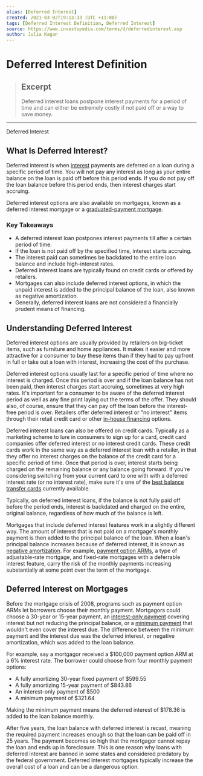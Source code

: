 ```yaml
---
alias: [Deferred Interest]
created: 2021-03-02T19:13:33 (UTC +11:00)
tags: [Deferred Interest Definition, Deferred Interest]
source: https://www.investopedia.com/terms/d/deferredinterest.asp
author: Julia Kagan
---
```


# Deferred Interest Definition

> ## Excerpt
> Deferred interest loans postpone interest payments for a period of time and can either be extremely costly if not paid off or a way to save money.

---

Deferred Interest
## What Is Deferred Interest?

Deferred interest is when [interest](https://www.investopedia.com/terms/i/interest.asp) payments are deferred on a loan during a specific period of time. You will not pay any interest as long as your entire balance on the loan is paid off before this period ends. If you do not pay off the loan balance before this period ends, then interest charges start accruing.

Deferred interest options are also available on mortgages, known as a deferred interest mortgage or a [graduated-payment mortgage](https://www.investopedia.com/terms/g/graduatedpaymentmortgage.asp).

### Key Takeaways

-   A deferred interest loan postpones interest payments till after a certain period of time.
-   If the loan is not paid off by the specified time, interest starts accruing.
-   The interest paid can sometimes be backdated to the entire loan balance and include high-interest rates.
-   Deferred interest loans are typically found on credit cards or offered by retailers.
-   Mortgages can also include deferred interest options, in which the unpaid interest is added to the principal balance of the loan, also known as negative amortization.
-   Generally, deferred interest loans are not considered a financially prudent means of financing.

## Understanding Deferred Interest

Deferred interest options are usually provided by retailers on big-ticket items, such as furniture and home appliances. It makes it easier and more attractive for a consumer to buy these items than if they had to pay upfront in full or take out a loan with interest, increasing the cost of the purchase.

Deferred interest options usually last for a specific period of time where no interest is charged. Once this period is over and if the loan balance has not been paid, then interest charges start accruing, sometimes at very high rates. It's important for a consumer to be aware of the deferred interest period as well as any fine print laying out the terms of the offer. They should also, of course, ensure that they can pay off the loan before the interest-free period is over. Retailers offer deferred interest or "no interest" items through their retail credit card or other [in-house financing](https://www.investopedia.com/terms/i/inhousefinancing.asp) options.

Deferred interest loans can also be offered on credit cards. Typically as a marketing scheme to lure in consumers to sign up for a card, credit card companies offer deferred interest or no interest credit cards. These credit cards work in the same way as a deferred interest loan with a retailer, in that they offer no interest charges on the balance of the credit card for a specific period of time. Once that period is over, interest starts being charged on the remaining balance or any balance going forward. If you're considering switching from your current card to one with with a deferred interest rate (or no interest rate), make sure it's one of the [best balance transfer cards](https://www.investopedia.com/best-balance-transfer-credit-cards-4801444) currently available.

Typically, on deferred interest loans, if the balance is not fully paid off before the period ends, interest is backdated and charged on the entire, original balance, regardless of how much of the balance is left.

Mortgages that include deferred interest features work in a slightly different way. The amount of interest that is not paid on a mortgage's monthly payment is then added to the principal balance of the loan. When a loan's principal balance increases because of deferred interest, it is known as [negative amortization](https://www.investopedia.com/terms/n/negativeamortization.asp). For example, [payment option ARMs](https://www.investopedia.com/terms/p/paymentoptionarm.asp), a type of adjustable-rate mortgage, and fixed-rate mortgages with a deferrable interest feature, carry the risk of the monthly payments increasing substantially at some point over the term of the mortgage.

## Deferred Interest on Mortgages

Before the mortgage crisis of 2008, programs such as payment option ARMs let borrowers choose their monthly payment. Mortgagors could choose a 30-year or 15-year payment, an [interest-only payment](https://www.investopedia.com/terms/i/interestonlymortgage.asp) covering interest but not reducing the principal balance, or a [minimum payment](https://www.investopedia.com/terms/m/minimum-monthly-payment.asp) that wouldn't even cover the interest due. The difference between the minimum payment and the interest due was the deferred interest, or negative amortization, which was added to the loan balance.

For example, say a mortgagor received a $100,000 payment option ARM at a 6% interest rate. The borrower could choose from four monthly payment options:

-   A fully amortizing 30-year fixed payment of $599.55
-   A fully amortizing 15-year payment of $843.86
-   An interest-only payment of $500
-   A minimum payment of $321.64

Making the minimum payment means the deferred interest of $178.36 is added to the loan balance monthly.

After five years, the loan balance with deferred interest is recast, meaning the required payment increases enough so that the loan can be paid off in 25 years. The payment becomes so high that the mortgagor cannot repay the loan and ends up in foreclosure. This is one reason why loans with deferred interest are banned in some states and considered predatory by the federal government. Deferred interest mortgages typically increase the overall cost of a loan and can be a dangerous option.
